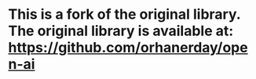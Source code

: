 # This is a fork of the original library. The original library is available at: https://github.com/orhanerday/open-ai
